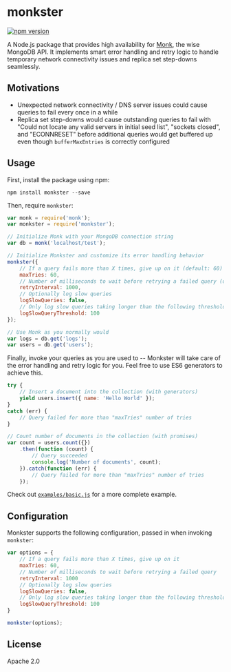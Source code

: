 # monkster
[![npm version](https://badge.fury.io/js/monkster.svg)](https://www.npmjs.com/package/monkster)

A Node.js package that provides high availability for [Monk](https://github.com/Automattic/monk), the wise MongoDB API. It implements smart error handling and retry logic to handle temporary network connectivity issues and replica set step-downs seamlessly.

## Motivations

* Unexpected network connectivity / DNS server issues could cause queries to fail every once in a while
* Replica set step-downs would cause outstanding queries to fail with "Could not locate any valid servers in initial seed list", "sockets closed", and "ECONNRESET" before additional queries would get buffered up even though `bufferMaxEntries` is correctly configured

## Usage

First, install the package using npm:

```shell
npm install monkster --save
```

Then, require `monkster`:

```js
var monk = require('monk');
var monkster = require('monkster');

// Initialize Monk with your MongoDB connection string
var db = monk('localhost/test');

// Initialize Monkster and customize its error handling behavior
monkster({
    // If a query fails more than X times, give up on it (default: 60)
    maxTries: 60,
    // Number of milliseconds to wait before retrying a failed query (default: 1000)
    retryInterval: 1000,
    // Optionally log slow queries 
    logSlowQueries: false,
    // Only log slow queries taking longer than the following threshold (in ms)
    logSlowQueryThreshold: 100
});

// Use Monk as you normally would
var logs = db.get('logs');
var users = db.get('users');
```

Finally, invoke your queries as you are used to -- Monkster will take care of the error handling and retry logic for you. Feel free to use ES6 generators to achieve this.

```js
try {
    // Insert a document into the collection (with generators)
    yield users.insert({ name: 'Hello World' });
}
catch (err) {
    // Query failed for more than "maxTries" number of tries
}

// Count number of documents in the collection (with promises)
var count = users.count({})
    .then(function (count) {
        // Query succeeded
        console.log('Number of documents', count);
    }).catch(function (err) {
        // Query failed for more than "maxTries" number of tries
    });
```

Check out [`examples/basic.js`](examples/basic.js) for a more complete example.

## Configuration

Monkster supports the following configuration, passed in when invoking `monkster`:

```js
var options = {
    // If a query fails more than X times, give up on it
    maxTries: 60,
    // Number of milliseconds to wait before retrying a failed query
    retryInterval: 1000
    // Optionally log slow queries 
    logSlowQueries: false,
    // Only log slow queries taking longer than the following threshold (in ms)
    logSlowQueryThreshold: 100
}

monkster(options);
```

## License

Apache 2.0
